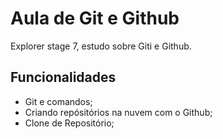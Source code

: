 # Aula de Git e Github

Explorer stage 7, estudo sobre Giti e Github.


## Funcionalidades

- Git e comandos;
- Criando repósitórios na nuvem com o Github;
- Clone de Repositório;

